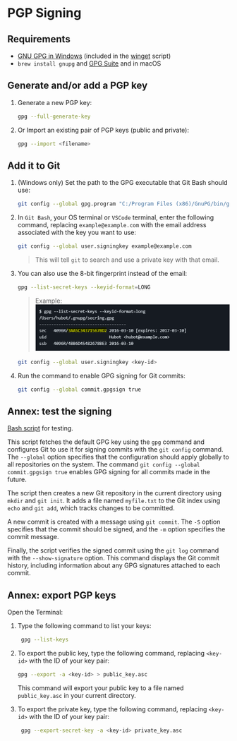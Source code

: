 # PGP Signing

## Requirements

* [GNU GPG in Windows](https://www.gpg4win.org/get-gpg4win.html) (included in the [winget](https://git.jfalava.eu/jfalava/winget-script/src/branch/main/winget-script.ps1) script)
* ```brew install gnupg``` and [GPG Suite](https://gpgtools.org/) and in macOS

## Generate and/or add a PGP key

1. Generate a new PGP key:  

    ```zsh
    gpg --full-generate-key
    ```

2. Or Import an existing pair of PGP keys (public and private):  

    ```zsh
    gpg --import <filename>
    ```

## Add it to Git

1. (Windows only) Set the path to the GPG executable that Git Bash should use:

    ```bash
    git config --global gpg.program "C:/Program Files (x86)/GnuPG/bin/gpg.exe"
    ```

1. In ```Git Bash```, your OS terminal or ```VSCode``` terminal, enter the following command, replacing ```example@example.com``` with the email address associated with the key you want to use:

    ```bash
    git config --global user.signingkey example@example.com
    ```

    > This will tell ```git``` to search and use a private key with that email.

1. You can also use the 8-bit fingerprint instead of the email:

    ```bash
    gpg --list-secret-keys --keyid-format=LONG
    ```

    > Example:  
    ![Example](images/idsecret.png)

    ```bash
    git config --global user.signingkey <key-id>
    ```

1. Run the command to enable GPG signing for Git commits:

    ```zsh
    git config --global commit.gpgsign true
    ```

## Annex: test the signing

[Bash script](https://git.jfalava.eu/jfalava/gitea-documentation/src/branch/main/gpg-sign-test.sh) for testing.  

This script fetches the default GPG key using the `gpg` command and configures Git to use it for signing commits with the `git config` command. The `--global` option specifies that the configuration should apply globally to all repositories on the system. The command `git config --global commit.gpgsign true` enables GPG signing for all commits made in the future.

The script then creates a new Git repository in the current directory using `mkdir` and `git init`. It adds a file named `myfile.txt` to the Git index using `echo` and `git add`, which tracks changes to be committed.  

A new commit is created with a message using `git commit`. The `-S` option specifies that the commit should be signed, and the `-m` option specifies the commit message. 

Finally, the script verifies the signed commit using the `git log` command with the `--show-signature` option. This command displays the Git commit history, including information about any GPG signatures attached to each commit.

## Annex: export PGP keys

Open the Terminal:

1. Type the following command to list your keys:  

   ```zsh
    gpg --list-keys
   ```

2. To export the public key, type the following command, replacing ```<key-id>``` with the ID of your key pair:

    ```zsh
    gpg --export -a <key-id> > public_key.asc
    ```  

    This command will export your public key to a file named ```public_key.asc``` in your current directory.

3. To export the private key, type the following command, replacing ```<key-id>``` with the ID of your key pair:

   ```zsh
    gpg --export-secret-key -a <key-id> private_key.asc
   ```
